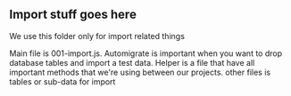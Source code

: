 ## Import stuff goes here

We use this folder only for import related things


Main file is 001-import.js.
Automigrate is important when you want to drop database tables and import a test data.
Helper is a file that have all important methods that we're using between our projects.
other files is tables or sub-data for import